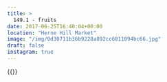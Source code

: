```yaml
---
title: >
  149.1 - fruits
date: 2017-06-25T16:40:04+00:00
location: "Herne Hill Market"
image: "/img/0d30711b36b9228a892cc6011094bc66.jpg"
draft: false
instagram: true
---
```


{{<photo src="/img/0d30711b36b9228a892cc6011094bc66.jpg">}}

